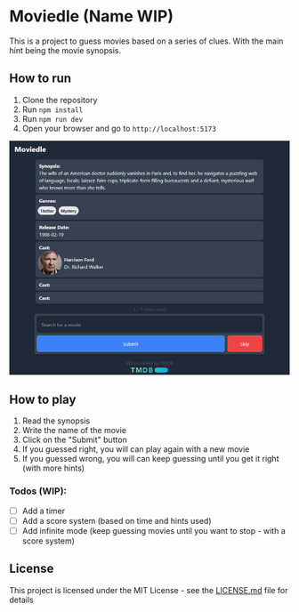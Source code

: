 # Moviedle (Name WIP)

This is a project to guess movies based on a series of clues. With the main hint being the movie synopsis.

## How to run

1. Clone the repository
2. Run `npm install`
3. Run `npm run dev`
4. Open your browser and go to `http://localhost:5173`

![Moviedle](./src/assets/Screenshot_moviedle.png)

## How to play

1. Read the synopsis
1. Write the name of the movie
1. Click on the "Submit" button
6. If you guessed right, you will can play again with a new movie
7. If you guessed wrong, you will can keep guessing until you get it right (with more hints)

### Todos (WIP):

- [ ] Add a timer
- [ ] Add a score system (based on time and hints used)
- [ ] Add infinite mode (keep guessing movies until you want to stop - with a score system)

## License

This project is licensed under the MIT License - see the [LICENSE.md](LICENSE.md) file for details